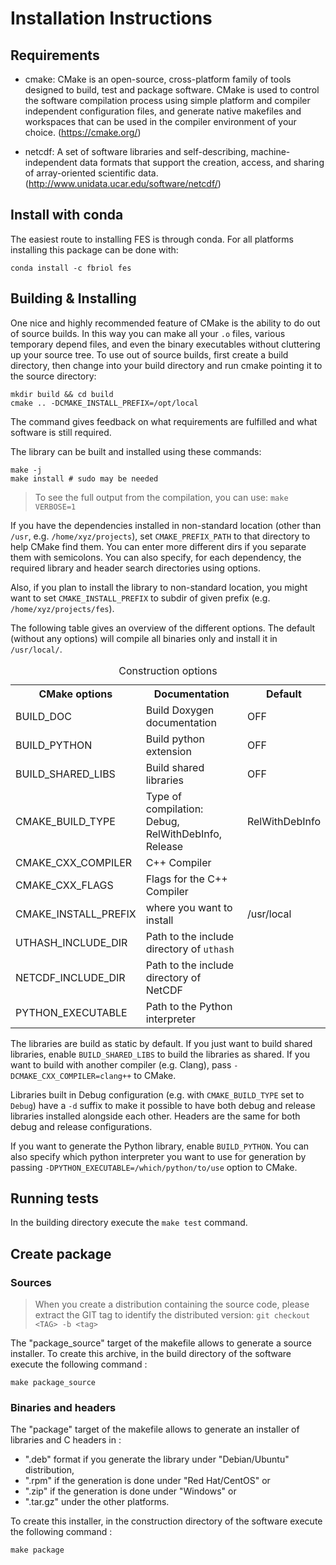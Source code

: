 # Installation Instructions

## Requirements

* cmake: CMake is an open-source, cross-platform family of tools designed to
  build, test and package software. CMake is used to control the software
  compilation process using simple platform and compiler independent
  configuration files, and generate native makefiles and workspaces that can be
  used in the compiler environment of your choice.
  (https://cmake.org/)

* netcdf: A set of software libraries and self-describing, machine-
  independent data formats that support the creation, access, and sharing of
  array-oriented scientific data.
  (http://www.unidata.ucar.edu/software/netcdf/)


## Install with conda

The easiest route to installing FES is through conda. For all platforms
installing this package can be done with:

~~~~
conda install -c fbriol fes
~~~~

## Building & Installing

One nice and highly recommended feature of CMake is the ability to do out of
source builds. In this way you can make all your `.o` files, various temporary
depend files, and even the binary executables without cluttering up your
source tree. To use out of source builds, first create a build directory, then
change into your build directory and run cmake pointing it to the source
directory:

~~~~
mkdir build && cd build
cmake .. -DCMAKE_INSTALL_PREFIX=/opt/local
~~~~

The command gives feedback on what requirements are fulfilled and what
software is still required.

The library can be built and installed using these commands:

~~~~
make -j
make install # sudo may be needed
~~~~

> To see the full output from the compilation, you can use: `make VERBOSE=1`

If you have the dependencies installed in non-standard location (other than
`/usr`, e.g. `/home/xyz/projects`), set `CMAKE_PREFIX_PATH` to that
directory to help CMake find them. You can enter more different dirs if you
separate them with semicolons. You can also specify, for each dependency, the
required library and header search directories using options.

Also, if you plan to install the library to non-standard location, you might
want to set `CMAKE_INSTALL_PREFIX` to subdir of given prefix (e.g.
`/home/xyz/projects/fes`).

The following table gives an overview of the different options. The default
(without any options) will compile all binaries only and install it in
`/usr/local/`.

<table>
<caption>Construction options</caption>
<tr>
  <th>CMake options</th>
  <th>Documentation</th>
  <th>Default</th>
</tr>
<tr>
  <td>BUILD_DOC</td>
  <td>Build Doxygen documentation</td>
  <td>OFF</td>
</tr>
<tr>
  <td>BUILD_PYTHON</td>
  <td>Build python extension</td>
  <td>OFF</td>
</tr>
<tr>
  <td>BUILD_SHARED_LIBS</td>
  <td>Build shared libraries</td>
  <td>OFF</td>
</tr>
<tr>
  <td>CMAKE_BUILD_TYPE</td>
  <td>Type of compilation: Debug, RelWithDebInfo, Release</td>
  <td>RelWithDebInfo</td>
</tr>
<tr>
  <td>CMAKE_CXX_COMPILER</td>
  <td>C++ Compiler
  <td></td>
</tr>
<tr>
  <td>CMAKE_CXX_FLAGS</td>
  <td>Flags for the C++ Compiler
  <td></td>
</tr>
<tr>
  <td>CMAKE_INSTALL_PREFIX</td>
  <td>where you want to install</td>
  <td>/usr/local</td>
</tr>
<tr>
  <td>UTHASH_INCLUDE_DIR</td>
  <td>Path to the include directory of <code>uthash</code>
  <td></td>
</tr>
<tr>
  <td>NETCDF_INCLUDE_DIR</td>
  <td>Path to the include directory of NetCDF</td>
  <td></td>
</tr>
<tr>
  <td>PYTHON_EXECUTABLE</td>
  <td>Path to the Python interpreter</td>
  <td></td>
</tr>
</table>

The libraries are build as static by default. If you just want to build shared
libraries, enable `BUILD_SHARED_LIBS` to build the libraries as shared.
If you want to build with another compiler (e.g. Clang), pass
`-DCMAKE_CXX_COMPILER=clang++` to CMake.

Libraries built in Debug configuration (e.g. with `CMAKE_BUILD_TYPE` set to
`Debug`) have a `-d` suffix to make it possible to have both debug and
release libraries installed alongside each other. Headers are the same for
both debug and release configurations.

If you want to generate the Python library, enable `BUILD_PYTHON`. You can
also specify which python interpreter you want to use for generation by passing
`-DPYTHON_EXECUTABLE=/which/python/to/use` option to CMake.

## Running tests

In the building directory execute the `make test` command.

## Create package

### Sources

> When you create a distribution containing the source code, please extract
> the GIT tag to identify the distributed version:
> `git checkout <TAG> -b <tag>`

The "package_source" target of the makefile allows to generate a source installer. To create this archive, in the build directory of the software execute the following command :

    make package_source

### Binaries and headers

The "package" target of the makefile allows to generate an installer of libraries and C headers in :
* ".deb" format if you generate the library under "Debian/Ubuntu" distribution,
* ".rpm" if the generation is done under "Red Hat/CentOS" or
* ".zip" if the generation is done under "Windows" or
* ".tar.gz" under the other platforms.

To create this installer, in the construction directory of the software execute the following command :

    make package
